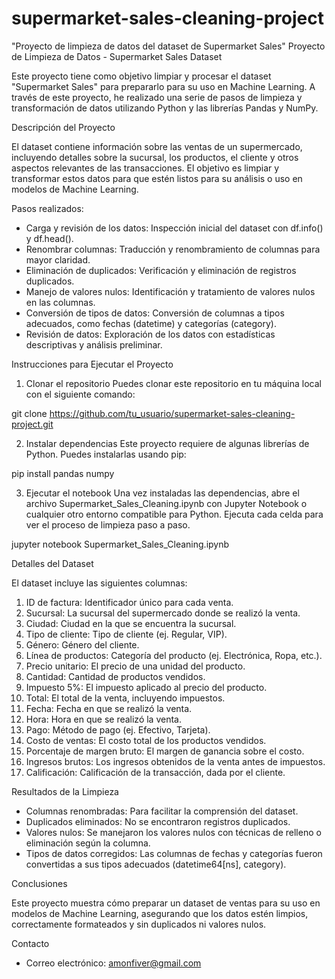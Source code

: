 # supermarket-sales-cleaning-project
"Proyecto de limpieza de datos del dataset de Supermarket Sales"
Proyecto de Limpieza de Datos - Supermarket Sales Dataset

Este proyecto tiene como objetivo limpiar y procesar el dataset "Supermarket Sales" para prepararlo para su uso en Machine Learning. 
A través de este proyecto, he realizado una serie de pasos de limpieza y transformación de datos utilizando Python y las librerías Pandas y NumPy.

Descripción del Proyecto

El dataset contiene información sobre las ventas de un supermercado, incluyendo detalles sobre la sucursal, los productos, el cliente y otros aspectos relevantes de las transacciones. 
El objetivo es limpiar y transformar estos datos para que estén listos para su análisis o uso en modelos de Machine Learning.

Pasos realizados:
- Carga y revisión de los datos: Inspección inicial del dataset con df.info() y df.head().
- Renombrar columnas: Traducción y renombramiento de columnas para mayor claridad.
- Eliminación de duplicados: Verificación y eliminación de registros duplicados.
- Manejo de valores nulos: Identificación y tratamiento de valores nulos en las columnas.
- Conversión de tipos de datos: Conversión de columnas a tipos adecuados, como fechas (datetime) y categorías (category).
- Revisión de datos: Exploración de los datos con estadísticas descriptivas y análisis preliminar.

Instrucciones para Ejecutar el Proyecto

1. Clonar el repositorio
Puedes clonar este repositorio en tu máquina local con el siguiente comando:

git clone https://github.com/tu_usuario/supermarket-sales-cleaning-project.git

2. Instalar dependencias
Este proyecto requiere de algunas librerías de Python. Puedes instalarlas usando pip:

pip install pandas numpy

3. Ejecutar el notebook
Una vez instaladas las dependencias, abre el archivo Supermarket_Sales_Cleaning.ipynb con Jupyter Notebook o cualquier otro entorno compatible para Python. Ejecuta cada celda para ver el proceso de limpieza paso a paso.

jupyter notebook Supermarket_Sales_Cleaning.ipynb

Detalles del Dataset

El dataset incluye las siguientes columnas:

1. ID de factura: Identificador único para cada venta.
2. Sucursal: La sucursal del supermercado donde se realizó la venta.
3. Ciudad: Ciudad en la que se encuentra la sucursal.
4. Tipo de cliente: Tipo de cliente (ej. Regular, VIP).
5. Género: Género del cliente.
6. Línea de productos: Categoría del producto (ej. Electrónica, Ropa, etc.).
7. Precio unitario: El precio de una unidad del producto.
8. Cantidad: Cantidad de productos vendidos.
9. Impuesto 5%: El impuesto aplicado al precio del producto.
10. Total: El total de la venta, incluyendo impuestos.
11. Fecha: Fecha en que se realizó la venta.
12. Hora: Hora en que se realizó la venta.
13. Pago: Método de pago (ej. Efectivo, Tarjeta).
14. Costo de ventas: El costo total de los productos vendidos.
15. Porcentaje de margen bruto: El margen de ganancia sobre el costo.
16. Ingresos brutos: Los ingresos obtenidos de la venta antes de impuestos.
17. Calificación: Calificación de la transacción, dada por el cliente.

Resultados de la Limpieza

- Columnas renombradas: Para facilitar la comprensión del dataset.
- Duplicados eliminados: No se encontraron registros duplicados.
- Valores nulos: Se manejaron los valores nulos con técnicas de relleno o eliminación según la columna.
- Tipos de datos corregidos: Las columnas de fechas y categorías fueron convertidas a sus tipos adecuados (datetime64[ns], category).

Conclusiones

Este proyecto muestra cómo preparar un dataset de ventas para su uso en modelos de Machine Learning, asegurando que los datos estén limpios, correctamente formateados y sin duplicados ni valores nulos.

Contacto


- Correo electrónico: amonfiver@gmail.com
